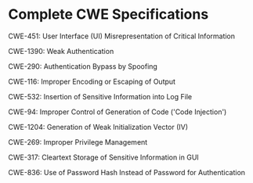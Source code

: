 

# Complete CWE Specifications

CWE-451: User Interface (UI) Misrepresentation of Critical Information

CWE-1390: Weak Authentication

CWE-290: Authentication Bypass by Spoofing

CWE-116: Improper Encoding or Escaping of Output

CWE-532: Insertion of Sensitive Information into Log File

CWE-94: Improper Control of Generation of Code ('Code Injection')

CWE-1204: Generation of Weak Initialization Vector (IV)

CWE-269: Improper Privilege Management

CWE-317: Cleartext Storage of Sensitive Information in GUI

CWE-836: Use of Password Hash Instead of Password for Authentication